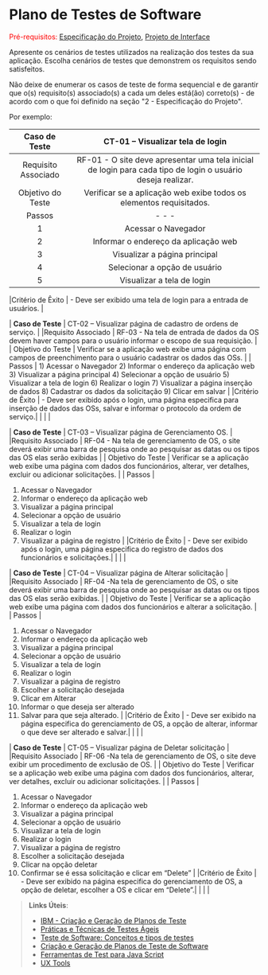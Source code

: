 # Plano de Testes de Software

<span style="color:red">Pré-requisitos: <a href="2-Especificação do Projeto.md"> Especificação do Projeto</a></span>, <a href="3-Projeto de Interface.md"> Projeto de Interface</a>

Apresente os cenários de testes utilizados na realização dos testes da sua aplicação. Escolha cenários de testes que demonstrem os requisitos sendo satisfeitos.

Não deixe de enumerar os casos de teste de forma sequencial e de garantir que o(s) requisito(s) associado(s) a cada um deles está(ão) correto(s) - de acordo com o que foi definido na seção "2 - Especificação do Projeto". 

Por exemplo:
 
| **Caso de Teste** 	| CT-01 – Visualizar tela de login  	|
|:---:	|:---:	|
|	Requisito Associado 	| RF-01 - O site deve apresentar uma tela inicial de login para cada tipo de login o usuário deseja realizar. |
| Objetivo do Teste 	| Verificar se a aplicação web exibe todos os elementos requisitados. |
   Passos | -                     -                 -     | 
|    1   	|    Acessar o Navegador                        |
|    2    |    Informar o endereço da aplicação web       |
|    3    |    Visualizar a página principal              |
|    4    |    Selecionar a opção de usuário              |
|    5    |    Visualizar a tela de login                 |

|Critério de Êxito | - Deve ser exibido uma tela de login para a entrada de usuários. |



| **Caso de Teste** 	| CT-02 – Visualizar página de cadastro de ordens de serviço.	|
|Requisito Associado | RF-03 - Na tela de entrada de dados da OS devem haver campos para o usuário informar o escopo de sua requisição.    |
| Objetivo do Teste 	| Verificar se a aplicação web exibe uma página com campos de preenchimento para o usuário cadastrar os dados das OSs. |
| Passos 	| 1) Acessar o Navegador 
2) Informar o endereço da aplicação web 
3) Visualizar a página principal 
4) Selecionar a opção de usuário 
5) Visualizar a tela de login 
6) Realizar o login 
7) Visualizar a página inserção de dados 
8) Cadastrar os dados da solicitação
9) Clicar em salvar
|
|Critério de Êxito | - Deve ser exibido após o login, uma página especifica para inserção de dados das OSs, salvar e informar o protocolo da ordem de serviço.|
|  	|  	|

| **Caso de Teste** 	| CT-03 – Visualizar página de Gerenciamento OS.	|
|Requisito Associado | RF-04 - Na tela de gerenciamento de OS, o site deverá exibir uma barra de pesquisa onde ao pesquisar as datas ou os tipos das OS elas serão exibidas    |
| Objetivo do Teste 	| Verificar se a aplicação web exibe uma página com dados dos funcionários, alterar, ver detalhes, excluir ou adicionar solicitações. |
| Passos 	| 
1) Acessar o Navegador 
2) Informar o endereço da aplicação web 
3) Visualizar a página principal 
4) Selecionar a opção de usuário 
5) Visualizar a tela de login 
6) Realizar o login 
7) Visualizar a página de registro
|
|Critério de Êxito | - Deve ser exibido após o login, uma página especifica do registro de dados dos funcionários e solicitações.|
|  	|  	| 

| **Caso de Teste** 	| CT-04 – Visualizar página de Alterar solicitação	|
|Requisito Associado | RF-04 -Na tela de gerenciamento de OS, o site deverá exibir uma barra de pesquisa onde ao pesquisar as datas ou os tipos das OS elas serão exibidas.   |
| Objetivo do Teste 	| Verificar se a aplicação web exibe uma página com dados dos funcionários e alterar a solicitação. |
| Passos 	| 
1) Acessar o Navegador 
2) Informar o endereço da aplicação web 
3) Visualizar a página principal 
4) Selecionar a opção de usuário 
5) Visualizar a tela de login 
6) Realizar o login 
7) Visualizar a página de registro
8) Escolher a solicitação desejada
9) Clicar em Alterar
10) Informar o que deseja ser alterado
11) Salvar para que seja alterado.
|
|Critério de Êxito | - Deve ser exibido na página especifica do gerenciamento de OS, a opção de alterar, informar o que deve ser alterado e salvar.|
|  	|  	| 

| **Caso de Teste** 	| CT-05 – Visualizar página de Deletar solicitação	|
|Requisito Associado | RF-06 -Na tela de gerenciamento de OS, o site deve exibir um procedimento de exclusão de OS. |
| Objetivo do Teste 	| Verificar se a aplicação web exibe uma página com dados dos funcionários, alterar, ver detalhes, excluir ou adicionar solicitações. |
| Passos 	| 
1) Acessar o Navegador 
2) Informar o endereço da aplicação web 
3) Visualizar a página principal 
4) Selecionar a opção de usuário 
5) Visualizar a tela de login 
6) Realizar o login 
7) Visualizar a página de registro
8) Escolher a solicitação desejada
9) Clicar na opção deletar
10) Confirmar se é essa solicitação e clicar em “Delete”
|
|Critério de Êxito | - Deve ser exibido na página especifica do gerenciamento de OS, a opção de deletar, escolher a OS e clicar em “Delete”.|
|  	|  	| 



> **Links Úteis**:
> - [IBM - Criação e Geração de Planos de Teste](https://www.ibm.com/developerworks/br/local/rational/criacao_geracao_planos_testes_software/index.html)
> - [Práticas e Técnicas de Testes Ágeis](http://assiste.serpro.gov.br/serproagil/Apresenta/slides.pdf)
> -  [Teste de Software: Conceitos e tipos de testes](https://blog.onedaytesting.com.br/teste-de-software/)
> - [Criação e Geração de Planos de Teste de Software](https://www.ibm.com/developerworks/br/local/rational/criacao_geracao_planos_testes_software/index.html)
> - [Ferramentas de Test para Java Script](https://geekflare.com/javascript-unit-testing/)
> - [UX Tools](https://uxdesign.cc/ux-user-research-and-user-testing-tools-2d339d379dc7)
